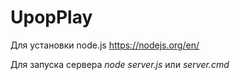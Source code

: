 # UpopPlay
Для установки node.js https://nodejs.org/en/

Для запуска сервера *node server.js* или *server.cmd*
